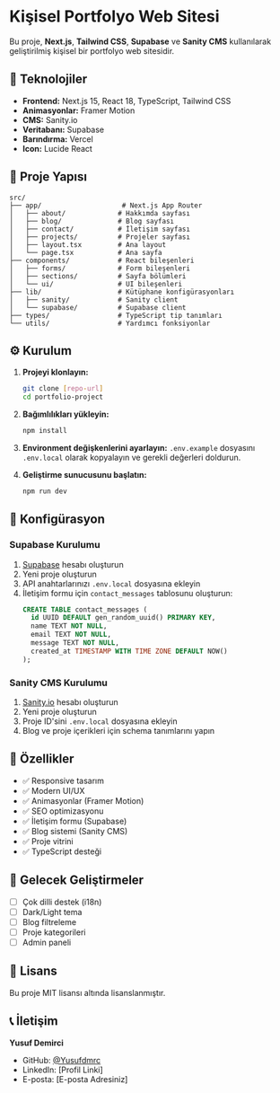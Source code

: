 # Kişisel Portfolyo Web Sitesi

Bu proje, **Next.js**, **Tailwind CSS**, **Supabase** ve **Sanity CMS** kullanılarak geliştirilmiş kişisel bir portfolyo web sitesidir.

## 🚀 Teknolojiler

- **Frontend:** Next.js 15, React 18, TypeScript, Tailwind CSS
- **Animasyonlar:** Framer Motion
- **CMS:** Sanity.io
- **Veritabanı:** Supabase
- **Barındırma:** Vercel
- **Icon:** Lucide React

## 📁 Proje Yapısı

```
src/
├── app/                    # Next.js App Router
│   ├── about/             # Hakkımda sayfası
│   ├── blog/              # Blog sayfası
│   ├── contact/           # İletişim sayfası
│   ├── projects/          # Projeler sayfası
│   ├── layout.tsx         # Ana layout
│   └── page.tsx           # Ana sayfa
├── components/            # React bileşenleri
│   ├── forms/             # Form bileşenleri
│   ├── sections/          # Sayfa bölümleri
│   └── ui/                # UI bileşenleri
├── lib/                   # Kütüphane konfigürasyonları
│   ├── sanity/            # Sanity client
│   └── supabase/          # Supabase client
├── types/                 # TypeScript tip tanımları
└── utils/                 # Yardımcı fonksiyonlar
```

## ⚙️ Kurulum

1. **Projeyi klonlayın:**

   ```bash
   git clone [repo-url]
   cd portfolio-project
   ```

2. **Bağımlılıkları yükleyin:**

   ```bash
   npm install
   ```

3. **Environment değişkenlerini ayarlayın:**
   `.env.example` dosyasını `.env.local` olarak kopyalayın ve gerekli değerleri doldurun.

4. **Geliştirme sunucusunu başlatın:**
   ```bash
   npm run dev
   ```

## 🔧 Konfigürasyon

### Supabase Kurulumu

1. [Supabase](https://supabase.com) hesabı oluşturun
2. Yeni proje oluşturun
3. API anahtarlarınızı `.env.local` dosyasına ekleyin
4. İletişim formu için `contact_messages` tablosunu oluşturun:
   ```sql
   CREATE TABLE contact_messages (
     id UUID DEFAULT gen_random_uuid() PRIMARY KEY,
     name TEXT NOT NULL,
     email TEXT NOT NULL,
     message TEXT NOT NULL,
     created_at TIMESTAMP WITH TIME ZONE DEFAULT NOW()
   );
   ```

### Sanity CMS Kurulumu

1. [Sanity.io](https://sanity.io) hesabı oluşturun
2. Yeni proje oluşturun
3. Proje ID'sini `.env.local` dosyasına ekleyin
4. Blog ve proje içerikleri için schema tanımlarını yapın

## 📱 Özellikler

- ✅ Responsive tasarım
- ✅ Modern UI/UX
- ✅ Animasyonlar (Framer Motion)
- ✅ SEO optimizasyonu
- ✅ İletişim formu (Supabase)
- ✅ Blog sistemi (Sanity CMS)
- ✅ Proje vitrini
- ✅ TypeScript desteği

## 🎯 Gelecek Geliştirmeler

- [ ] Çok dilli destek (i18n)
- [ ] Dark/Light tema
- [ ] Blog filtreleme
- [ ] Proje kategorileri
- [ ] Admin paneli

## 📄 Lisans

Bu proje MIT lisansı altında lisanslanmıştır.

## 📞 İletişim

**Yusuf Demirci**

- GitHub: [@Yusufdmrc](https://github.com/Yusufdmrc)
- LinkedIn: [Profil Linki]
- E-posta: [E-posta Adresiniz]

